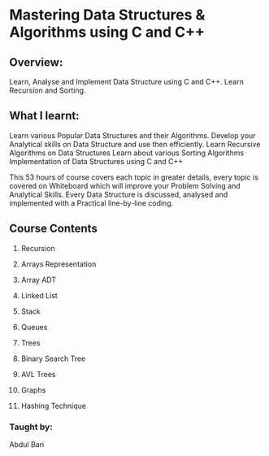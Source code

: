 # Mastering Data Structures & Algorithms using C and C++

## Overview:
Learn, Analyse and Implement Data Structure using C and C++. Learn Recursion and Sorting.

## What I learnt:
Learn various Popular Data Structures and their Algorithms.
Develop your Analytical skills on Data Structure and use then efficiently.
Learn Recursive Algorithms on Data Structures
Learn about various Sorting Algorithms
Implementation of Data Structures using C and C++

This 53 hours of course covers each topic in greater details, every topic is covered on Whiteboard which will improve your Problem Solving and Analytical Skills. Every Data Structure is discussed, analysed and implemented with a Practical line-by-line coding.

## Course Contents

1. Recursion

2. Arrays Representation

3. Array ADT

4. Linked List

5. Stack

6. Queues

7. Trees

8. Binary Search Tree

9. AVL Trees

10. Graphs

11. Hashing Technique

### Taught by:
Abdul Bari
